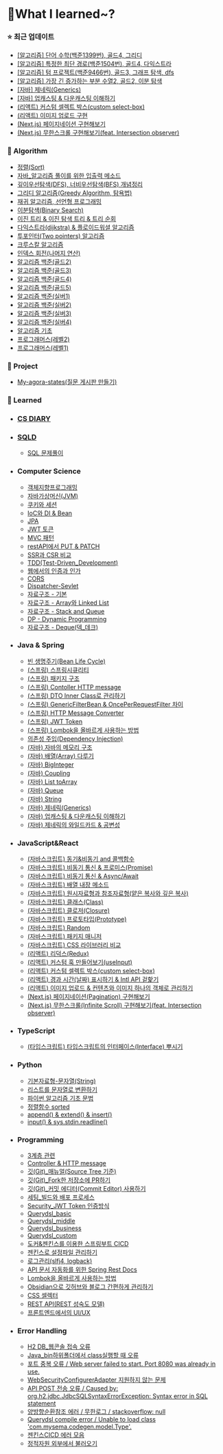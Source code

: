 # 📝What I learned~?

### ⭐ 최근 업데이트

- [\[알고리즘\] 단어 수학(백준1399번), 골드4, 그리디](https://github.com/g4dalcom/dev_vault/blob/main/Algorithm/%EB%B0%B1%EC%A4%80(%EA%B3%A8%EB%93%9C4)/%EB%8B%A8%EC%96%B4%20%EC%88%98%ED%95%99(%EB%B0%B1%EC%A4%801339%EB%B2%88)_%EA%B3%A8%EB%93%9C4_%EA%B7%B8%EB%A6%AC%EB%94%94(greedy).md)
- [\[알고리즘\] 특정한 최단 경로(백준1504번), 골드4, 다익스트라](https://github.com/g4dalcom/dev_vault/blob/main/Algorithm/%EB%B0%B1%EC%A4%80(%EA%B3%A8%EB%93%9C4)/%ED%8A%B9%EC%A0%95%ED%95%9C%20%EC%B5%9C%EB%8B%A8%20%EA%B2%BD%EB%A1%9C(%EB%B0%B1%EC%A4%801504%EB%B2%88)_%EA%B3%A8%EB%93%9C4_%EB%8B%A4%EC%9D%B5%EC%8A%A4%ED%8A%B8%EB%9D%BC(dijkstra).md)
- [\[알고리즘\] 텀 프로젝트(백준9466번), 골드3, 그래프 탐색, dfs](https://github.com/g4dalcom/dev_vault/blob/main/Algorithm/%EB%B0%B1%EC%A4%80(%EA%B3%A8%EB%93%9C3)/%ED%85%80%20%ED%94%84%EB%A1%9C%EC%A0%9D%ED%8A%B8(%EB%B0%B1%EC%A4%809466%EB%B2%88)_%EA%B3%A8%EB%93%9C3_%EA%B7%B8%EB%9E%98%ED%94%84%20%ED%83%90%EC%83%89%2C%20dfs.md)
- [\[알고리즘\] 가장 긴 증가하는 부분 수열2, 골드2, 이분 탐색](https://github.com/g4dalcom/dev_vault/blob/main/Algorithm/%EB%B0%B1%EC%A4%80(%EA%B3%A8%EB%93%9C2)/%EA%B0%80%EC%9E%A5%20%EA%B8%B4%20%EC%A6%9D%EA%B0%80%ED%95%98%EB%8A%94%20%EB%B6%80%EB%B6%84%20%EC%88%98%EC%97%B4%202(%EB%B0%B1%EC%A4%8012015%EB%B2%88)_%EA%B3%A8%EB%93%9C2_%EC%9D%B4%EB%B6%84%20%ED%83%90%EC%83%89%2C%20%EC%9D%B4%EC%A7%84%20%ED%83%90%EC%83%89%2C%20binary%20search.md)
- [\[자바\] 제네릭(Generics)](https://github.com/g4dalcom/dev_vault/blob/main/Studying/Java%26Spring/%EC%9E%90%EB%B0%94_%EC%A0%9C%EB%84%A4%EB%A6%AD(Generics).md)
- [\[자바\] 업캐스팅 & 다운캐스팅 이해하기](https://github.com/g4dalcom/dev_vault/blob/main/Studying/Java&Spring/%EC%9E%90%EB%B0%94_%EC%97%85%EC%BA%90%EC%8A%A4%ED%8C%85_%EB%8B%A4%EC%9A%B4%EC%BA%90%EC%8A%A4%ED%8C%85.md)
- [(리액트) 커스텀 셀렉트 박스(custom select-box)](Studying/JavaScript&React/리액트_커스텀_셀렉트박스(select_box).md)
- [(리액트) 이미지 업로드 구현](https://github.com/g4dalcom/dev_vault/blob/main/Studying/JavaScript%26React/%EB%A6%AC%EC%95%A1%ED%8A%B8_%EC%9D%B4%EB%AF%B8%EC%A7%80%EC%97%85%EB%A1%9C%EB%93%9C_(upload).md)
- [(Next.js) 페이지네이션 구현해보기](https://github.com/g4dalcom/dev_vault/blob/main/Studying/JavaScript%26React/Next.js_%ED%8E%98%EC%9D%B4%EC%A7%80%EB%84%A4%EC%9D%B4%EC%85%98(Pagination).md)
- [(Next.js) 무한스크롤 구현해보기(feat. Intersection observer)](https://github.com/g4dalcom/dev_vault/blob/main/Studying/JavaScript%26React/Next.js_%EB%AC%B4%ED%95%9C%EC%8A%A4%ED%81%AC%EB%A1%A4(Infinite_scroll)_IntersectionObserver.md)

### 🔎 Algorithm

- [정렬(Sort)](/Algorithm/정렬(Sort))
- [자바_알고리즘 풀이를 위한 입출력 메소드](/Algorithm/자바_알고리즘_풀이를_위한_입출력메소드.md)
- [깊이우선탐색(DFS), 너비우선탐색(BFS) 개념정리](/Algorithm/깊이우선탐색(DFS)_너비우선탐색(BFS)_개념정리.md)
- [그리디 알고리즘(Greedy Algorithm, 탐욕법)](/Algorithm/그리디_알고리즘(Greedy_Algorithm,_탐욕법).md)
- [재귀 알고리즘, 선언형 프로그래밍](/Algorithm/재귀_알고리즘_선언적프로그래밍.md)
- [이분탐색(Binary Search)](/Algorithm/이분_탐색(Binary_Search).md)
- [이진 트리 & 이진 탐색 트리 & 트리 순회](/Algorithm/이진트리_이진탐색_트리순회(Tree_Travelsal).md)
- [다익스트라(dijkstra) & 플로이드워셜 알고리즘](/Algorithm/다익스트라(dijkstra)_플로이드워셜_알고리즘.md)
- [투포인터(Two pointers) 알고리즘](/Algorithm/투포인터_알고리즘.md)
- [크루스칼 알고리즘](/Algorithm/크루스칼_알고리즘.md)
- [인덱스 회전(나머지 연산)](/Algorithm/인덱스_회전(나머지_연산).md)
- [알고리즘 백준(골드2)](/Algorithm/백준(골드2))
- [알고리즘 백준(골드3)](/Algorithm/백준(골드3))
- [알고리즘 백준(골드4)](/Algorithm/백준(골드4))
- [알고리즘 백준(골드5)](/Algorithm/백준(골드5))
- [알고리즘 백준(실버1)](/Algorithm/백준(실버1))
- [알고리즘 백준(실버2)](/Algorithm/백준(실버2))
- [알고리즘 백준(실버3)](/Algorithm/백준(실버3))
- [알고리즘 백준(실버4)](/Algorithm/백준(실버4))
- [알고리즘 기초](/Algorithm/기초)
- [프로그래머스(레벨2)](/Algorithm/프로그래머스(레벨2))
- [프로그래머스(레벨1)](/Algorithm/프로그래머스(레벨1))


### 🔎 Project

- [My-agora-states(질문 게시판 만들기)](/Studying/Project/My-Agora-States.md)


### 🔎 Learned

- ### [CS DIARY](/Studying/CS_DIARY)

- ### [SQLD](/Studying/SQLD)
	- [SQL 문제풀이](/Studying/SQLD/프로그래머스)

- ### Computer Science
	- [객체지향프로그래밍](/Studying/CS/객체지향프로그래밍.md)
	- [자바가상머신(JVM)](/Studying/CS/자바가상머신(JVM).md)
	- [쿠키와 세션](/Studying/CS/쿠키와_세션(Cookie&Session).md)
	- [IoC와 DI & Bean](/Studying/CS/IoC(Inversion_of_Control)와_DI(Dependency_Injection)_&_Bean.md)
	- [JPA](/Studying/CS/JPA.md)
	- [JWT 토큰](/Studying/CS/JWT.md)
	- [MVC 패턴](/Studying/CS/MVC패턴.md)
	- [restAPI에서 PUT & PATCH](/Studying/CS/restAPI에서_PUT_PATCH.md)
	- [SSR과 CSR 비교](/Studying/CS/SSR_CSR.md)
	- [TDD(Test-Driven_Development)](/Studying/CS/TDD(Test-Driven_Development).md)
	- [웹에서의 인증과 인가](/Studying/CS/인증_인가.md)
	- [CORS](/Studying/CS/CORS.md)
	- [Dispatcher-Sevlet](/Studying/CS/Dispatcher-Servlet.md)
	- [자료구조 - 기본](/Studying/CS/자료구조_기본.md)
	- [자료구조 - Array와 Linked List](/Studying/CS/자료구조_Array_Linked_List.md)
	- [자료구조 - Stack and Queue](/Studying/CS/자료구조_Stack_&_Queue.md)
	- [DP - Dynamic Programming](/Studying/CS/DP_DynamicProgramming.md)
	- [자료구조 - Deque(덱_데크)](/Studying/CS/Deque(덱_데크).md)


- ### Java & Spring
	- [빈 생명주기(Bean Life Cycle)](Studying/Java&Spring/빈_생명주기(Bean_Life_Cycle).md)
	- [(스프링) 스프링시큐리티](Studying/Java&Spring/스프링_스프링시큐리티_플로우.md)
	- [(스프링) 패키지 구조](Studying/Java&Spring/스프링_패키지_구조.md)
	- [(스프링) Contoller HTTP message](Studying/Java&Spring/스프링_Controller_HTTPmessage.md)
	- [(스프링) DTO Inner Class로 관리하기](Studying/Java&Spring/스프링_DTO_Inner_Class로_관리하기.md)
	- [(스프링) GenericFilterBean & OncePerRequestFilter 차이](Studying/Java&Spring/스프링_GenericFilterBean_OncePerRequestFilter.md)
	- [(스프링) HTTP Message Converter](Studying/Java&Spring/스프링_HTTP_Message_Converter.md)
	- [(스프링) JWT Token](Studying/Java&Spring/스프링_JWT_Token.md)
	- [(스프링) Lombok을 올바르게 사용하는 방법](Studying/Java&Spring/Lombok을_올바르게_사용하는_방법.md)
	- [의존성 주입(Dependency Injection)](Studying/Java&Spring/의존성_주입(DI).md)
	- [(자바) 자바의 메모리 구조](Studying/Java&Spring/자바_메모리_구조.md)
	- [(자바) 배열(Array) 다루기](Studying/Java&Spring/자바_배열(Array)_다루기.md)
	- [(자바) BigInteger](Studying/Java&Spring/자바_BigInteger.md)
	- [(자바) Coupling](Studying/Java&Spring/자바_Coupling.md)
	- [(자바) List toArray](Studying/Java&Spring/자바_List_toArray.md)
	- [(자바) Queue](Studying/Java&Spring/자바_Queue.md)
	- [(자바) String](Studying/Java&Spring/자바_String.md)
	- [(자바) 제네릭(Generics)](Studying/Java&Spring/자바_제네릭(Generics).md)
	- [(자바) 업캐스팅 & 다운캐스팅 이해하기](Studying/Java&Spring/자바_업캐스팅_다운캐스팅.md)
	- [(자바) 제네릭의 와일드카드 & 공변성](Studying/Java&Spring/자바_제네릭_와일드카드_공변.md)


- ### JavaScript&React
	- [(자바스크립트) 동기&비동기 and 콜백함수](Studying/JavaScript&React/자바스크립트_동기&비동기_콜백함수.md)
	- [(자바스크립트) 비동기 통신 & 프로미스(Promise)](Studying/JavaScript&React/자바스크립트_비동기통신_Promise.md)
	- [(자바스크립트) 비동기 통신 & Async/Await](Studying/JavaScript&React/자바스크립트_비동기통신_Async_Await.md)
	- [(자바스크립트) 배열 내장 메소드](Studying/JavaScript&React/자바스크립트_배열내장메서드.md)
	- [(자바스크립트) 원시자료형과 참조자료형(얕은 복사와 깊은 복사)](Studying/JavaScript&React/자바스크립트_원시자료형과_참조자료형(얕은_복사와_깊은_복사).md)
	- [(자바스크립트) 클래스(Class)](Studying/JavaScript&React/자바스크립트_클래스.md)
	- [(자바스크립트) 클로저(Closure)](Studying/JavaScript&React/자바스크립트_클로저(Closure).md)
	- [(자바스크립트) 프로토타입(Prototype)](Studying/JavaScript&React/자바스크립트_프로토타입(Prototype).md)
	- [(자바스크립트) Random](Studying/JavaScript&React/자바스크립트_Random.md)
	- [(자바스크립트) 패키지 매니저](Studying/JavaScript&React/자바스크립트_패키지매니저.md)
	- [(자바스크립트) CSS 라이브러리 비교](Studying/JavaScript&React/자바스크립트_CSS라이브러리.md)
	- [(리액트) 리덕스(Redux)](Studying/JavaScript&React/리액트_리덕스(redux).md)
	- [(리액트) 커스텀 훅 만들어보기(useInput)](Studying/JavaScript&React/리액트_커스텀훅(useInput).md)
	- [(리액트) 커스텀 셀렉트 박스(custom select-box)](Studying/JavaScript&React/리액트_커스텀_셀렉트박스(select_box).md)
	- [(리액트) 경과 시간(날짜) 표시하기 & Intl API 겉핥기](Studying/JavaScript&React/리액트_경과시간표시_IntlAPI.md)
	- [(리액트) 이미지 업로드 & 컨텐츠와 이미지 하나의 객체로 관리하기](Studying/JavaScript&React/리액트_이미지업로드_(upload).md)
	- [(Next.js) 페이지네이션(Pagination) 구현해보기](Next.js_페이지네이션(Pagination).md)
	- [(Next.js) 무한스크롤(Infinite Scroll) 구현해보기(feat. Intersection observer)](Next.js_무한스크롤(Infinite_scroll)_IntersectionObserver.md)


- ### TypeScript
	- [(타입스크립트) 타입스크립트의 인터페이스(Interface) 뿌시기](Studying/TypeScript/타입스크립트_인터페이스(Interface).md)

- ### Python
	- [기본자료형-문자열(String)](Studying/Python/파이썬_기본자료형_문자열(String).md)
	- [리스트를 문자열로 변환하기](Studying/Python/파이썬_리스트를_문자열로_변환하기.md)
	- [파이썬 알고리즘 기초 문법](Studying/Python/파이썬_알고리즘_기초_문법(Input_split_map).md)
	- [정렬함수 sorted](Studying/Python/파이썬_정렬함수sorted.md)
	- [append() & extend() & insert()](Studying/Python/파이썬_append_extend_insert.md)
	- [input() & sys.stdin.readline()](Studying/Python/파이썬_input_sys.stdin.readline.md)


- ### Programming
	- [3계층 관련](자바_Coupling.md)
	- [Controller & HTTP message](스프링_Controller_HTTPmessage.md)
	- [깃(Git)\_매뉴얼(Source Tree 기준)](/Studying/Programming/깃_매뉴얼.md)
	- [깃(Git)\_Fork한 저장소에 PR하기](/Studying/Programming/깃_Fork한_저장소에_PR하기.md)
	- [깃(Git)\_커밋 에디터(Commit Editor) 사용하기](/Studying/Programming/커밋_에디터_사용하기.md)
	- [세팅_빌드와 배포 프로세스](/Studying/Programming/세팅_빌드및배포.md)
	- [Security_JWT Token 인증방식](/Studying/Programming/JWT토큰인증방식.md)
	- [Querydsl_basic](/Studying/Programming/Querydsl_basic.md)
	- [Querydsl_middle](/Studying/Programming/Querydsl_middle.md)
	- [Querydsl_business](/Studying/Programming/Querydsl_business.md)
	- [Querydsl_custom](/Studying/Programming/Querydsl_custom.md)
	- [도커&젠킨스를 이용한 스프링부트 CICD](/Studying/Programming/도커&젠킨스_스프링부트CICD.md)
	- [젠킨스로 설정파일 관리하기](/Studying/Programming/젠킨스로_설정파일_관리하기.md)
	- [로그관리(slfj4, logback)](/Studying/Programming/로그관리_SLFJ4_logback.md)
	- [API 문서 자동화를 위한 Spring Rest Docs](/Studying/Programming/Spring_Rest_Docs.md)
	- [Lombok을 올바르게 사용하는 방법](Lombok을_올바르게_사용하는_방법.md)
	- [Obsidian으로 깃허브와 블로그 간편하게 관리하기](/Studying/Programming/Obsidian설정.md)
	- [CSS 셀렉터](/Studying/Programming/CSS_Selector.md)
	- [REST API(REST 성숙도 모델)](/Studying/Programming/REST_API.md)
	- [프론트엔드에서의 UI/UX](/Studying/Programming/프론트엔드에서의_UIUX.md)



- ### Error Handling
	- [H2 DB_웹콘솔 접속 오류](/Studying/Errors/H2_웹콘솔_접속_오류.md)
	- [Java_bin하위폴더에서 class실행할 때 오류](/Studying/Errors/Java_bin하위폴더class실행오류.md)
	- [포트 중복 오류 / Web server failed to start. Port 8080 was already in use.](/Studying/Errors/Spring_ServerAlreadyInUse.md)
	- [WebSecurityConfigurerAdapter 지원하지 않는 문제](/Studying/Errors/WebSecurityConfigurerAdapter_지원하지_않는_문제.md)
	- [API POST 전송 오류 / Caused by: org.h2.jdbc.JdbcSQLSyntaxErrorException: Syntax error in SQL statement](/Studying/Errors/API_POST_전송오류.md)
	- [양방향순환참조 에러 / 무한로그 / stackoverflow: null](/Studying/Errors/양방향순환참조에러_stackoverflow.md)
	- [Querydsl compile error / Unable to load class 'com.mysema.codegen.model.Type'.](/Studying/Errors/Querydsl_compile_오류.md)
	- [젠킨스CICD 에러 모음](/Studying/Errors/JekinsCICD_ERROR.md)
	- [정적자원 외부에서 불러오기](/Studying/Errors/정적자원_외부에서_불러오기.md)


